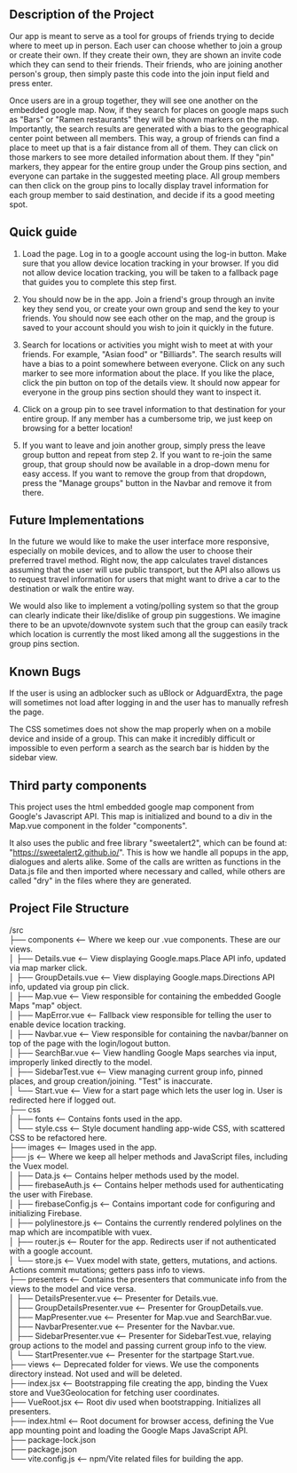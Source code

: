 ## Description of the Project

Our app is meant to serve as a tool for groups of friends trying to decide where to meet up in person.
Each user can choose whether to join a group or create their own. If they create their own, they are shown an invite code
which they can send to their friends. Their friends, who are joining another person's group, then simply paste this code into the join
input field and press enter.

Once users are in a group together, they will see one another on the embedded google map. Now, if they search
for places on google maps such as "Bars" or "Ramen restaurants" they will be shown markers on the map. Importantly, the search results
are generated with a bias to the geographical center point between all members. This way, a group of friends can find a place to meet
up that is a fair distance from all of them. They can click on those markers to see more detailed information about them. If they "pin" 
markers, they appear for the entire group under the Group pins section, and everyone can partake in the suggested meeting place. All 
group members can then click on the group pins to locally display travel information for each group member to said destination, and 
decide if its a good meeting spot.

## Quick guide

1. Load the page. Log in to a google account using the log-in button. Make sure that you allow device location tracking in your browser.
If you did not allow device location tracking, you will be taken to a fallback page that guides you to complete this step first.

2. You should now be in the app. Join a friend's group through an invite key they send you, or create your own group and send the key
to your friends. You should now see each other on the map, and the group is saved to your account should you wish to join it quickly
in the future.

3. Search for locations or activities you might wish to meet at with your friends. For example, "Asian food" or "Billiards". The 
search results will have a bias to a point somewhere between everyone. Click on any such marker to see more information about the
place. If you like the place, click the pin button on top of the details view. It should now appear for everyone in the group pins section
should they want to inspect it.

4. Click on a group pin to see travel information to that destination for your entire group. If any member has a cumbersome trip, we just
keep on browsing for a better location!

5. If you want to leave and join another group, simply press the leave group button and repeat from step 2. If you want to re-join the
same group, that group should now be available in a drop-down menu for easy access. If you want to remove the group from that dropdown,
press the "Manage groups" button in the Navbar and remove it from there.

## Future Implementations

In the future we would like to make the user interface more responsive, especially on mobile devices, and to allow the user to choose
their preferred travel method. Right now, the app calculates travel distances assuming that the user will use public transport, but
the API also allows us to request travel information for users that might want to drive a car to the destination or walk the entire way.

We would also like to implement a voting/polling system so that the group can clearly indicate their like/dislike of group pin suggestions.
We imagine there to be an upvote/downvote system such that the group can easily track which location is currently the most liked among all
the suggestions in the group pins section.

## Known Bugs

If the user is using an adblocker such as uBlock or AdguardExtra, the page will sometimes not load after logging in and the user has to manually refresh 
the page.

The CSS sometimes does not show the map properly when on a mobile device and inside of a group. This can make it incredibly difficult
or impossible to even perform a search as the search bar is hidden by the sidebar view.

## Third party components

This project uses the html embedded google map component from Google's Javascript API. This map is initialized and bound to a div in the 
Map.vue component in the folder "components". 

It also uses the public and free library "sweetalert2", which can be found at: "https://sweetalert2.github.io/". This is how we handle
all popups in the app, dialogues and alerts alike. Some of the calls are written as functions in the Data.js file and then imported where
necessary and called, while others are called "dry" in the files where they are generated.

## Project File Structure
/src<br/>
├── components            <-- Where we keep our .vue components. These are our views.<br/>
│   ├── Details.vue       <-- View displaying Google.maps.Place API info, updated via map marker click.<br/>
│   ├── GroupDetails.vue  <-- View displaying Google.maps.Directions API info, updated via group pin click.<br/>
│   ├── Map.vue           <-- View responsible for containing the embedded Google Maps "map" object.<br/>
│   ├── MapError.vue      <-- Fallback view responsible for telling the user to enable device location tracking.<br/>
│   ├── Navbar.vue        <-- View responsible for containing the navbar/banner on top of the page with the login/logout button.<br/>
│   ├── SearchBar.vue     <-- View handling Google Maps searches via input, improperly linked directly to the model.<br/>
│   ├── SidebarTest.vue   <-- View managing current group info, pinned places, and group creation/joining. "Test" is inaccurate.<br/>
│   └── Start.vue         <-- View for a start page which lets the user log in. User is redirected here if logged out. <br/>
├── css<br/>
│   ├── fonts             <-- Contains fonts used in the app.<br/>
│   └── style.css         <-- Style document handling app-wide CSS, with scattered CSS to be refactored here.<br/>
├── images                <-- Images used in the app.<br/>
├── js                    <-- Where we keep all helper methods and JavaScript files, including the Vuex model.<br/>
│   ├── Data.js           <-- Contains helper methods used by the model.<br/>
│   ├── firebaseAuth.js   <-- Contains helper methods used for authenticating the user with Firebase.<br/>
│   ├── firebaseConfig.js <-- Contains important code for configuring and initializing Firebase.<br/>
│   ├── polylinestore.js  <-- Contains the currently rendered polylines on the map which are incompatible with vuex.<br/>
│   ├── router.js         <-- Router for the app. Redirects user if not authenticated with a google account.<br/>
│   └── store.js          <-- Vuex model with state, getters, mutations, and actions. Actions commit mutations; getters pass info to views.<br/>
├── presenters            <-- Contains the presenters that communicate info from the views to the model and vice versa.<br/>
│   ├── DetailsPresenter.vue        <-- Presenter for Details.vue.<br/>
│   ├── GroupDetailsPresenter.vue   <-- Presenter for GroupDetails.vue.<br/>
│   ├── MapPresenter.vue            <-- Presenter for Map.vue and SearchBar.vue.<br/>
│   ├── NavbarPresenter.vue         <-- Presenter for the Navbar.vue.<br/>
│   ├── SidebarPresenter.vue        <-- Presenter for SidebarTest.vue, relaying group actions to the model and passing current group info to the view.<br/>
│   └── StartPresenter.vue          <-- Presenter for the startpage Start.vue.<br/>
├── views                 <-- Deprecated folder for views. We use the components directory instead. Not used and will be deleted.<br/>
├── index.jsx             <-- Bootstrapping file creating the app, binding the Vuex store and Vue3Geolocation for fetching user coordinates.<br/>
├── VueRoot.jsx           <-- Root div used when bootstrapping. Initializes all presenters.<br/>
├── index.html            <-- Root document for browser access, defining the Vue app mounting point and loading the Google Maps JavaScript API.<br/>
├── package-lock.json<br/>
├── package.json<br/>
└── vite.config.js        <-- npm/Vite related files for building the app.<br/>


